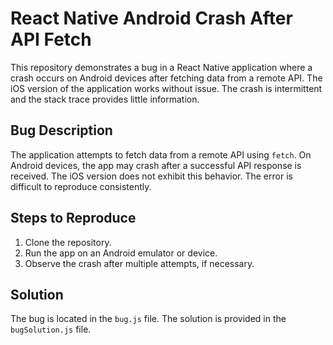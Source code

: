 # React Native Android Crash After API Fetch

This repository demonstrates a bug in a React Native application where a crash occurs on Android devices after fetching data from a remote API.  The iOS version of the application works without issue. The crash is intermittent and the stack trace provides little information.

## Bug Description

The application attempts to fetch data from a remote API using `fetch`. On Android devices, the app may crash after a successful API response is received.  The iOS version does not exhibit this behavior.  The error is difficult to reproduce consistently.

## Steps to Reproduce

1. Clone the repository.
2. Run the app on an Android emulator or device.
3. Observe the crash after multiple attempts, if necessary. 

## Solution

The bug is located in the `bug.js` file. The solution is provided in the `bugSolution.js` file.